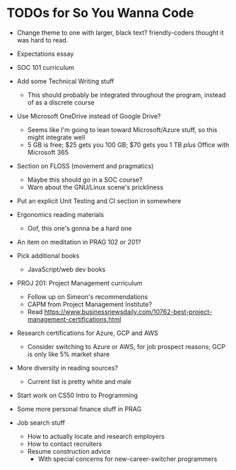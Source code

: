 # TODOs for So You Wanna Code

* Change theme to one with larger, black text? friendly-coders thought it was hard to read.

* Expectations essay
* SOC 101 curriculum
* Add some Technical Writing stuff
  * This should probably be integrated throughout the program, instead of as a discrete course
* Use Microsoft OneDrive instead of Google Drive?
  * Seems like I'm going to lean toward Microsoft/Azure stuff, so this might integrate well
  * 5 GB is free; $25 gets you 100 GB; $70 gets you 1 TB _plus_ Office with Microsoft 365
* Section on FLOSS (movement and pragmatics)
  * Maybe this should go in a SOC course?
  * Warn about the GNU/Linux scene's prickliness
* Put an explicit Unit Testing and CI section in somewhere
* Ergonomics reading materials
  * Oof, this one's gonna be a hard one
* An item on meditation in PRAG 102 or 201?
* Pick additional books
  * JavaScript/web dev books
* PROJ 201: Project Management curriculum
  * Follow up on Simeon's recommendations
  * CAPM from Project Management Institute?
  * Read <https://www.businessnewsdaily.com/10762-best-project-management-certifications.html>
* Research certifications for Azure, GCP and AWS
  * Consider switching to Azure or AWS, for job prospect reasons; GCP is only like 5% market share
* More diversity in reading sources?
  * Current list is pretty white and male
* Start work on CS50 Intro to Programming
* Some more personal finance stuff in PRAG
* Job search stuff
  * How to actually locate and research employers
  * How to contact recruiters
  * Resume construction advice
    * With special concerns for new-career-switcher programmers
